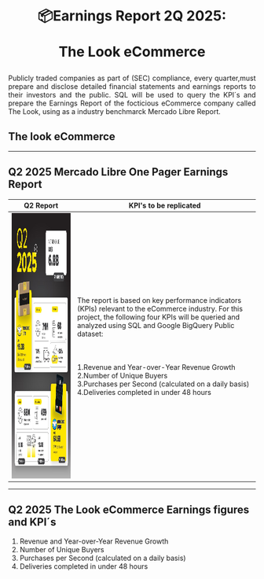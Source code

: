
<h1 align="center">📦Earnings Report 2Q 2025:
  
The Look eCommerce  </h1>
<div align="justify">
Publicly traded companies as part of (SEC) compliance, every quarter,must prepare and disclose detailed financial statements and earnings reports to their investors and the public. SQL will be used to query the KPI´s and prepare the Earnings Report of the focticious eCommerce company called The Look, using as a industry benchmarck Mercado Libre Report.
</div>

## The look eCommerce

***

## Q2 2025 Mercado Libre One Pager Earnings Report

| Q2 Report|KPI's to be replicated|
|-----------------|-----------------------|
| <img src="https://github.com/tinyazure/The-Look-eCommerce-Earnigs-Report/blob/main/images/One_Pager_Report_Meli_2Q2025.jpg" width="400" height="540"> | The report is based on key performance indicators (KPIs) relevant to the eCommerce industry. For this project, the following four KPIs will be queried and analyzed using SQL and Google BigQuery Public dataset:<br><br><br><br>1.Revenue and Year-over-Year Revenue Growth<br>2.Number of Unique Buyers<br>3.Purchases per Second (calculated on a daily basis)<br>4.Deliveries completed in under 48 hours

*** 
## Q2 2025 The Look eCommerce Earnings figures and KPI´s 

1. Revenue and Year-over-Year Revenue Growth
2. Number of Unique Buyers
3. Purchases per Second (calculated on a daily basis)
4. Deliveries completed in under 48 hours

